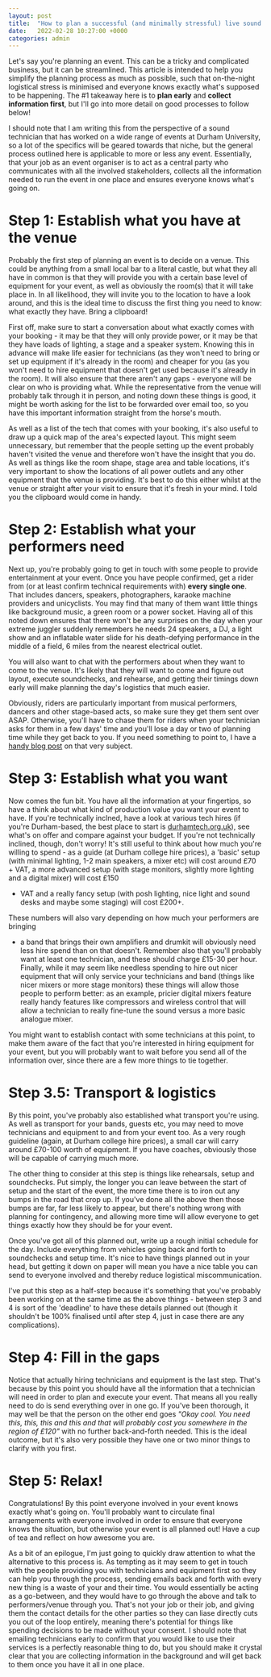```yaml
---
layout: post
title:  "How to plan a successful (and minimally stressful) live sound event"
date:   2022-02-28 10:27:00 +0000
categories: admin
---
```


Let's say you're planning an event. This can be a tricky and complicated
business, but it can be streamlined. This article is intended to help you
simplify the planning process as much as possible, such that on-the-night
logistical stress is minimised and everyone knows exactly what's supposed to be
happening. The #1 takeaway here is to **plan early** and **collect information
first**, but I'll go into more detail on good processes to follow below!

I should note that I am writing this from the perspective of a sound technician
that has worked on a wide range of events at Durham University, so a lot of the
specifics will be geared towards that niche, but the general process outlined
here is applicable to more or less any event. Essentially, that your job as an
event organiser is to act as a central party who communicates with all the
involved stakeholders, collects all the information needed to run the event in
one place and ensures everyone knows what's going on.

# Step 1: Establish what you have at the venue
Probably the first step of planning an event is to decide on a venue. This could
be anything from a small local bar to a literal castle, but what they all have
in common is that they will provide you with a certain base level of equipment
for your event, as well as obviously the room(s) that it will take place in. In
all likelihood, they will invite you to the location to have a look around, and
this is the ideal time to discuss the first thing you need to know: what exactly
they have. Bring a clipboard!

First off, make sure to start a conversation about what exactly comes with your
booking - it may be that they will only provide power, or it may be that they
have loads of lighting, a stage and a speaker system. Knowing this in advance
will make life easier for technicians (as they won't need to bring or set up
equipment if it's already in the room) and cheaper for you (as you won't need to
hire equipment that doesn't get used because it's already in the room). It will
also ensure that there aren't any gaps - everyone will be clear on who is
providing what. While the representative from the venue will probably talk
through it in person, and noting down these things is good, it might be worth
asking for the list to be forwarded over email too, so you have this important
information straight from the horse's mouth.

As well as a list of the tech that comes with your booking, it's also useful to
draw up a quick map of the area's expected layout. This might seem unnecessary,
but remember that the people setting up the event probably haven't visited the
venue and therefore won't have the insight that you do. As well as things like
the room shape, stage area and table locations, it's very important to show the
locations of all power outlets and any other equipment that the venue is
providing. It's best to do this either whilst at the venue or straight after
your visit to ensure that it's fresh in your mind. I told you the clipboard
would come in handy.

# Step 2: Establish what your performers need
Next up, you're probably going to get in touch with some people to provide
entertainment at your event. Once you have people confirmed, get a rider from
(or at least confirm technical requirements with) **every single one**. That
includes dancers, speakers, photographers, karaoke machine providers and
unicyclists. You may find that many of them want little things like background
music, a green room or a power socket. Having all of this noted down ensures
that there won't be any surprises on the day when your extreme juggler suddenly
remembers he needs 24 speakers, a DJ, a light show and an inflatable water slide
for his death-defying performance in the middle of a field, 6 miles from the
nearest electrical outlet.

You will also want to chat with the performers about when they want to come to
the venue. It's likely that they will want to come and figure out layout,
execute soundchecks, and rehearse, and getting their timings down early will
make planning the day's logistics that much easier.

Obviously, riders are particularly important from musical performers, dancers
and other stage-based acts, so make sure they get them sent over ASAP.
Otherwise, you'll have to chase them for riders when your technician asks for
them in a few days' time and you'll lose a day or two of planning time while
they get back to you. If you need something to point to, I have a
[handy blog post](https://blog.barnabycollins.com/admin/2022/02/01/how-to-write-a-band-rider.html)
on that very subject.

# Step 3: Establish what you want
Now comes the fun bit. You have all the information at your fingertips, so have
a think about what kind of production value you want your event to have. If
you're technically inclned, have a look at various tech hires (if you're
Durham-based, the best place to start is
[durhamtech.org.uk](https://durhamtech.org.uk)), see what's on offer and compare
against your budget. If you're not technically inclined, though, don't worry!
It's still useful to think about how much you're willing to spend - as a guide
(at Durham college hire prices), a 'basic' setup (with minimal lighting, 1-2
main speakers, a mixer etc) will cost around £70 + VAT, a more advanced setup
(with stage monitors, slightly more lighting and a digital mixer) will cost £150
+ VAT and a really fancy setup (with posh lighting, nice light and sound desks
and maybe some staging) will cost £200+.

These numbers will also vary depending on how much your performers are bringing
- a band that brings their own amplifiers and drumkit will obviously need less
hire spend than on that doesn't. Remember also that you'll probably want at
least one technician, and these should charge £15-30 per hour. Finally, while it
may seem like needless spending to hire out nicer equipment that will only
service your technicians and band (things like nicer mixers or more stage
monitors) these things will allow those people to perform better: as an example,
pricier digital mixers feature really handy features like compressors and
wireless control that will allow a technician to really fine-tune the sound
versus a more basic analogue mixer.

You might want to establish contact with some technicians at this point, to make
them aware of the fact that you're interested in hiring equipment for your
event, but you will probably want to wait before you send all of the information
over, since there are a few more things to tie together.

# Step 3.5: Transport & logistics
By this point, you've probably also established what transport you're using. As
well as transport for your bands, guests etc, you may need to move technicians
and equipment to and from your event too. As a very rough guideline (again, at
Durham college hire prices), a small car will carry around £70-100 worth of
equipment. If you have coaches, obviously those will be capable of carrying much
more.

The other thing to consider at this step is things like rehearsals, setup and
soundchecks. Put simply, the longer you can leave between the start of setup and
the start of the event, the more time there is to iron out any bumps in the road
that crop up. If you've done all the above then those bumps are far, far less
likely to appear, but there's nothing wrong with planning for contingency, and
allowing more time will allow everyone to get things exactly how they should be
for your event.

Once you've got all of this planned out, write up a rough initial schedule for
the day. Include everything from vehicles going back and forth to soundchecks
and setup time. It's nice to have things planned out in your head, but getting
it down on paper will mean you have a nice table you can send to everyone
involved and thereby reduce logistical miscommunication.

I've put this step as a half-step because it's something that you've probably
been working on at the same time as the above things - between step 3 and 4 is
sort of the 'deadline' to have these details planned out (though it shouldn't be
100% finalised until after step 4, just in case there are any complications).

# Step 4: Fill in the gaps
Notice that actually hiring technicians and equipment is the last step. That's
because by this point you should have all the information that a technician will
need in order to plan and execute your event. That means all you really need to
do is send everything over in one go. If you've been thorough, it may well be
that the person on the other end goes *"Okay cool. You need this, this, this and
this and that will probably cost you somewhere in the region of £120"* with no
further back-and-forth needed. This is the ideal outcome, but it's also very
possible they have one or two minor things to clarify with you first.

# Step 5: Relax!
Congratulations! By this point everyone involved in your event knows exactly
what's going on. You'll probably want to circulate final arrangements with
everyone involved in order to ensure that everyone knows the situation, but
otherwise your event is all planned out! Have a cup of tea and reflect on how
awesome you are.

As a bit of an epilogue, I'm just going to quickly draw attention to what the
alternative to this process is. As tempting as it may seem to get in touch with
the people providing you with technicians and equipment first so they can help
you through the process, sending emails back and forth with every new thing is a
waste of your and their time. You would essentially be acting as a go-between,
and they would have to go through the above and talk to performers/venue through
you. That's not your job or their job, and giving them the contact details for
the other parties so they can liase directly cuts you out of the loop entirely,
meaning there's potential for things like spending decisions to be made without
your consent. I should note that emailing technicians early to confirm that you
would like to use their services is a perfectly reasonable thing to do, but you
should make it crystal clear that you are collecting information in the
background and will get back to them once you have it all in one place.
